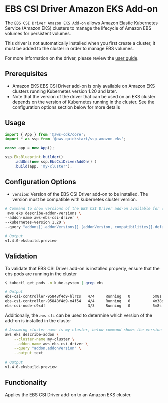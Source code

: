 # EBS CSI Driver Amazon EKS Add-on

The `EBS CSI Driver Amazon EKS Add-on` allows Amazon Elastic Kubernetes Service (Amazon EKS) clusters to manage the lifecycle of Amazon EBS volumes for persistent volumes.

This driver is not automatically installed when you first create a cluster, it must be added to the cluster in order to manage EBS volumes.

For more information on the driver, please review the [user guide](https://docs.aws.amazon.com/eks/latest/userguide/ebs-csi.html).

## Prerequisites
- Amazon EKS EBS CSI Driver add-on is only available on Amazon EKS clusters running Kubernetes version 1.20 and later.
- Note that the version of the driver that can be used on an EKS cluster depends on the version of Kubernetes running in the cluster. See the configuration options section below for more details

## Usage

```typescript
import { App } from '@aws-cdk/core';
import * as ssp from '@aws-quickstart/ssp-amazon-eks';

const app = new App();

ssp.EksBlueprint.builder()
    .addOns(new ssp.EbsCsiDriverAddOn() )
    .build(app, 'my-cluster');
```

## Configuration Options

- `version`: Version of the EBS CSI Driver add-on to be installed. The version must be compatible with kubernetes cluster version. 

```bash
# Command to show versions of the EBS CSI Driver add-on available for cluster version is 1.20
 aws eks describe-addon-versions \
--addon-name aws-ebs-csi-driver \
--kubernetes-version 1.20 \
--query "addons[].addonVersions[].[addonVersion, compatibilities[].defaultVersion]" --output text

# Output
v1.4.0-eksbuild.preview

```

## Validation

To validate that EBS CSI Driver add-on is installed properly, ensure that the ebs pods are running in the cluster

```bash
$ kubectl get pods -n kube-system | grep ebs

# Output
ebs-csi-controller-95848f4d9-hlrzs   4/4     Running   0          5m8s
ebs-csi-controller-95848f4d9-m4f54   4/4     Running   0          4m38s
ebs-csi-node-c9xdf                   3/3     Running   0          5m8s


```

Additionally, the `aws cli` can be used to determine which version of the add-on is installed in the cluster
```bash
# Assuming cluster-name is my-cluster, below command shows the version of coredns installed. Check if it is same as the version installed via EKS add-on
aws eks describe-addon \
    --cluster-name my-cluster \
    --addon-name aws-ebs-csi-driver \
    --query "addon.addonVersion" \
    --output text
    
# Output
v1.4.0-eksbuild.preview
```  

## Functionality

Applies the EBS CSI Driver add-on to an Amazon EKS cluster. 